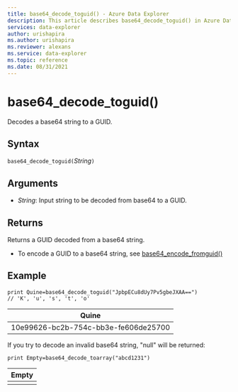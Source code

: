 ```yaml
---
title: base64_decode_toguid() - Azure Data Explorer
description: This article describes base64_decode_toguid() in Azure Data Explorer.
services: data-explorer
author: urishapira
ms.author: urishapira
ms.reviewer: alexans
ms.service: data-explorer
ms.topic: reference 
ms.date: 08/31/2021
---
```

# base64_decode_toguid()

Decodes a base64 string to a GUID.

## Syntax

`base64_decode_toguid(`*String*`)`

## Arguments

* *String*: Input string to be decoded from base64 to a GUID. 

## Returns

Returns a GUID decoded from a base64 string.

* To encode a GUID to a base64 string, see [base64_encode_fromguid()](base64_encode_fromguidfunction.md)

## Example

<!-- csl: https://help.kusto.windows.net/Samples -->
```kusto
print Quine=base64_decode_toguid("JpbpECu8dUy7Pv5gbeJXAA==")  
// 'K', 'u', 's', 't', 'o'
```

|Quine|
|-----|
|10e99626-bc2b-754c-bb3e-fe606de25700|

If you try to decode an invalid base64 string, "null" will be returned:

<!-- csl: https://help.kusto.windows.net/Samples -->
```kusto
print Empty=base64_decode_toarray("abcd1231")
```

|Empty|
|-----|
||
